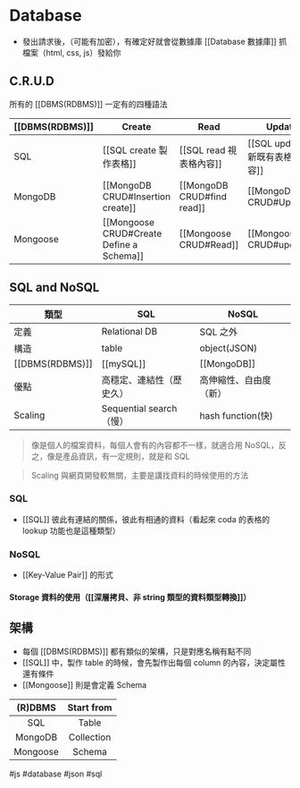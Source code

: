 # Database
- 發出請求後，（可能有加密），有確定好就會從數據庫 [[Database 數據庫]] 抓檔案（html, css, js）發給你

## C.R.U.D
 所有的 [[DBMS(RDBMS)]] 一定有的四種語法
 
|[[DBMS(RDBMS)]]|Create|Read|Update|Delete|
|-|-|-|-|-|
|SQL|[[SQL create 製作表格]]|[[SQL read 視表格內容]]|[[SQL update 更新既有表格內容]]|[[SQL delete 刪除既有表格內容]]|
|MongoDB|[[MongoDB CRUD#Insertion create]]|[[MongoDB CRUD#find read]]|[[MongoDB CRUD#Update]]|[[MongoDB CRUD#Delete]]|
|Mongoose|[[Mongoose CRUD#Create Define a Schema]]|[[Mongoose CRUD#Read]]|[[Mongoose CRUD#update]]|[[Mongoose CRUD#Delete]]|

## SQL and NoSQL
|類型|SQL|NoSQL|
|-|-|-|
|定義|Relational DB|SQL 之外|
|構造|table|object(JSON)|
|[[DBMS(RDBMS)]]|[[mySQL]]|[[MongoDB]]|
|優點|高穩定、連結性（歷史久）|高伸縮性、自由度（新）|
|Scaling|Sequential search（慢）|hash function(快)|

>像是個人的檔案資料，每個人會有的內容都不一樣，就適合用 NoSQL，反之，像是產品資訊，有一定規則，就是和 SQL

> Scaling 與網頁開發較無關，主要是講找資料的時候使用的方法
### SQL
- [[SQL]] 彼此有連結的關係，彼此有相通的資料（看起來 coda 的表格的 lookup 功能也是這種類型）

### NoSQL

- [[Key-Value Pair]] 的形式

#### Storage 資料的使用（[[深層拷貝、非 string 類型的資料類型轉換]]）



## 架構
- 每個 [[DBMS(RDBMS)]] 都有類似的架構，只是對應名稱有點不同
- [[SQL]] 中，製作 table 的時候，會先製作出每個 column 的內容，決定屬性還有條件
- [[Mongoose]] 則是會定義 Schema


|  (R)DBMS | Start from |
|:--------:|:----------:|
| SQL      | Table      |
| MongoDB  | Collection |
| Mongoose | Schema     |





#js #database #json #sql 